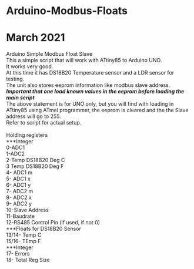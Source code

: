 # Arduino-Modbus-Floats
# March 2021 
Arduino Simple Modbus Float Slave </br> 
This a simple script that will work with ATtiny85 to Arduino UNO.</br>
It works very good.</br>
At this time it has DS18B20 Temperature sensor and a LDR sensor for testing.</br>
The unit also stores eeprom information like modbus slave address.</br>
***Important that one load known values in the eeprom before loading the main script***</br>
The above statement is for UNO only, but you will find with loading in ATtiny85 using ATmel programmer, the eeprom is cleared and the the Slave address will go to 255.</br>
Refer to  script for actual setup.</br>
</br>
Holding registers</br>
***Integer</br>
0-ADC1</br>
1-ADC2</br>
2-Temp DS18B20 Deg C</br>
3 Temp DS18B20 Deg F</br>
4- ADC1 m</br>
5- ADC1 x</br>
6- ADC1 y</br>
7- ADC2 m</br>
8- ADC2 x</br>
9- ADC2 y</br>
10-Slave Address</br>
11-Baudrate</br>
12-RS485 Control Pin (if used, if not 0)</br>
***Floats for DS18B20 Sensor</br>
13/14- Temp C</br>
15/16- TEmp F</br>
***Integer</br>
17- Errors</br>
18- Total Reg Size</br>



